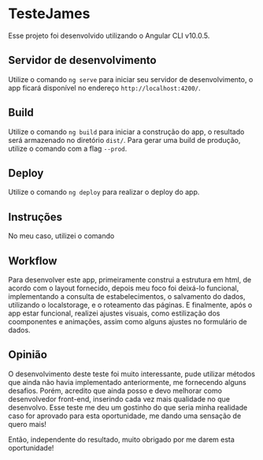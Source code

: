# TesteJames

Esse projeto foi desenvolvido utilizando o Angular CLI v10.0.5.

## Servidor de desenvolvimento

Utilize o comando `ng serve` para iniciar seu servidor de desenvolvimento, o app ficará disponível no endereço `http://localhost:4200/`.

## Build

Utilize o comando `ng build` para iniciar a construção do app, o resultado será armazenado no diretório `dist/`. Para gerar uma build de produção, utilize o comando com a flag `--prod`.

## Deploy

Utilize o comando `ng deploy` para realizar o deploy do app.

## Instruções

No meu caso, utilizei o comando 

## Workflow

Para desenvolver este app, primeiramente construi a estrutura em html, de acordo com o layout fornecido, depois meu foco foi deixá-lo funcional, implementando a consulta de estabelecimentos, o salvamento do dados, utilizando o localstorage, e o roteamento das páginas. E finalmente, após o app estar funcional, realizei ajustes visuais, como estilização dos coomponentes e animações, assim como alguns ajustes no formulário de dados.

## Opinião

O desenvolvimento deste teste foi muito interessante, pude utilizar métodos que ainda não havia implementado anteriormente, me fornecendo alguns desafios. Porém, acredito que ainda posso e devo melhorar como desenvolvedor front-end, inserindo cada vez mais qualidade no que desenvolvo. Esse teste me deu um gostinho do que seria minha realidade caso for aprovado para esta oportunidade, me dando uma sensação de quero mais! 

Então, independente do resultado, muito obrigado por me darem esta oportunidade!